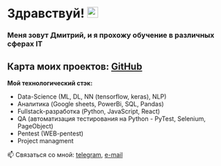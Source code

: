 # Здравствуй! <img src="https://media.giphy.com/media/hvRJCLFzcasrR4ia7z/giphy.gif" width="25px" />

### Меня зовут Дмитрий, и я прохожу обучение в различных сферах IT

## **Карта моих проектов:** [GitHub](https://github.com/DmAlKr76/my_roadmap)

**Мой технологический стэк:**
* Data-Science (ML, DL, NN (tensorflow, keras), NLP)
* Аналитика (Google sheets, PowerBi, SQL, Pandas)
* Fullstack-разработка (Python, JavaScript, React)
* QA (автоматизация тестирования на Python - PyTest, Selenium, PageObject)
* Pentest (WEB-pentest)
* Project managment

📫 Связаться со мной: [telegram](https://t.me/albertovich76), [e-mail](mailto:glplgr2021@gmail.com)